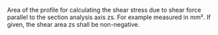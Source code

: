 ﻿Area of the profile for calculating the shear stress due to shear force parallel to the section analysis axis zs. For example measured in mm². If given, the shear area zs shall be non-negative.